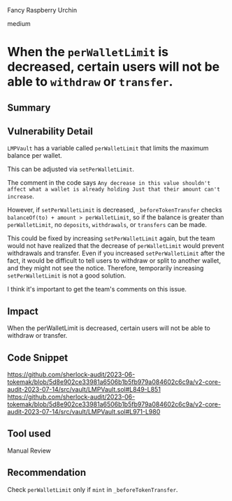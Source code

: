 Fancy Raspberry Urchin

medium

# When the `perWalletLimit` is decreased, certain users will not be able to `withdraw` or `transfer`.
## Summary

## Vulnerability Detail
`LMPVault` has a variable called `perWalletLimit` that limits the maximum balance per wallet.

This can be adjusted via `setPerWalletLimit`.

The comment in the code says `Any decrease in this value shouldn't affect what a wallet is already holding Just that their amount can't increase`.

However, if `setPerWalletLimit` is decreased, `_beforeTokenTransfer` checks `balanceOf(to) + amount > perWalletLimit`, so if the balance is greater than `perWalletLimit`, no `deposits`, `withdrawals`, or `transfers` can be made.

This could be fixed by increasing `setPerWalletLimit` again, but the team would not have realized that the decrease of `perWalletLimit` would prevent withdrawals and transfer. Even if you increased `setPerWalletLimit` after the fact, it would be difficult to tell users to withdraw or split to another wallet, and they might not see the notice. Therefore, temporarily increasing `setPerWalletLimit` is not a good solution. 

I think it's important to get the team's comments on this issue.

## Impact
When the perWalletLimit is decreased, certain users will not be able to withdraw or transfer.
## Code Snippet
https://github.com/sherlock-audit/2023-06-tokemak/blob/5d8e902ce33981a6506b1b5fb979a084602c6c9a/v2-core-audit-2023-07-14/src/vault/LMPVault.sol#L849-L851
https://github.com/sherlock-audit/2023-06-tokemak/blob/5d8e902ce33981a6506b1b5fb979a084602c6c9a/v2-core-audit-2023-07-14/src/vault/LMPVault.sol#L971-L980
## Tool used

Manual Review

## Recommendation
Check `perWalletLimit` only if `mint` in `_beforeTokenTransfer`.
